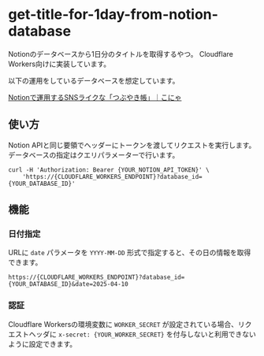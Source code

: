 # get-title-for-1day-from-notion-database

Notionのデータベースから1日分のタイトルを取得するやつ。
Cloudflare Workers向けに実装しています。

以下の運用をしているデータベースを想定しています。

[Notionで運用するSNSライクな「つぶやき帳」｜こにゃ](https://note.com/ko_nyaku/n/nad80c3c570dd)

## 使い方

Notion APIと同じ要領でヘッダーにトークンを渡してリクエストを実行します。
データベースの指定はクエリパラメーターで行います。

```shell
curl -H 'Authorization: Bearer {YOUR_NOTION_API_TOKEN}' \
	'https://{CLOUDFLARE_WORKERS_ENDPOINT}?database_id={YOUR_DATABASE_ID}'
```

## 機能

### 日付指定

URLに `date` パラメータを `YYYY-MM-DD` 形式で指定すると、その日の情報を取得できます。

`https://{CLOUDFLARE_WORKERS_ENDPOINT}?database_id={YOUR_DATABASE_ID}&date=2025-04-10`

### 認証

Cloudflare Workersの環境変数に `WORKER_SECRET` が設定されている場合、リクエストヘッダに `x-secret: {YOUR_WORKER_SECRET}` を付与しないと利用できないように設定できます。
